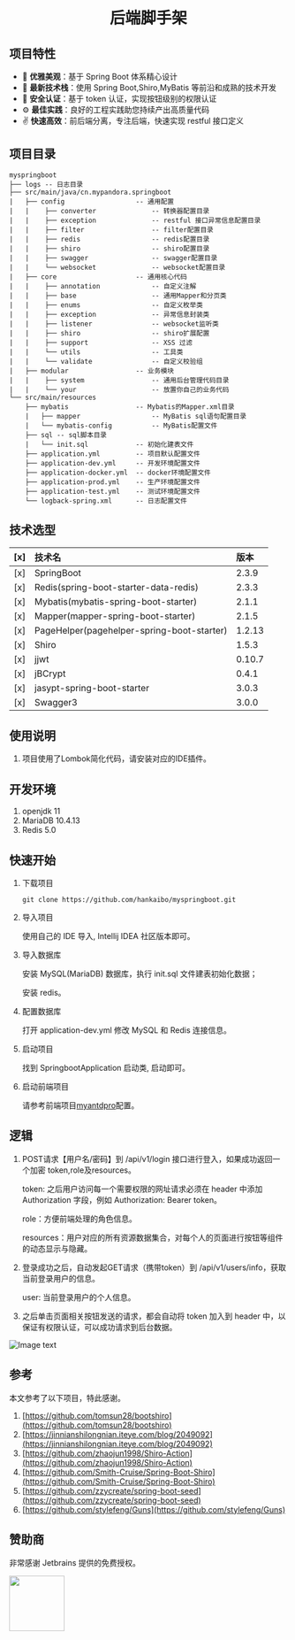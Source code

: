 <h1 align="center">后端脚手架</h1>

## 项目特性

- :gem: **优雅美观**：基于 Spring Boot 体系精心设计
- :rocket: **最新技术栈**：使用 Spring Boot,Shiro,MyBatis 等前沿和成熟的技术开发
- :closed_lock_with_key: **安全认证**：基于 token 认证，实现按钮级别的权限认证
- :gear: **最佳实践**：良好的工程实践助您持续产出高质量代码
- :v: **快速高效**：前后端分离，专注后端，快速实现 restful 接口定义

## 项目目录

```
myspringboot  
├── logs -- 日志目录 
├── src/main/java/cn.mypandora.springboot 
|   ├── config                  -- 通用配置  
|   |    ├── converter              -- 转换器配置目录 
|   |    ├── exception              -- restful 接口异常信息配置目录 
|   |    ├── filter                 -- filter配置目录
|   |    ├── redis                  -- redis配置目录
|   |    ├── shiro                  -- shiro配置目录 
|   |    ├── swagger                -- swagger配置目录 
|   |    └── websocket              -- websocket配置目录   
|   ├── core                    -- 通用核心代码  
|   |    ├── annotation             -- 自定义注解 
|   |    ├── base                   -- 通用Mapper和分页类 
|   |    ├── enums                  -- 自定义枚举类 
|   |    ├── exception              -- 异常信息封装类 
|   |    ├── listener               -- websocket监听类 
|   |    ├── shiro                  -- shiro扩展配置 
|   |    ├── support                -- XSS 过滤 
|   |    └── utils                  -- 工具类  
|   |    └── validate               -- 自定义校验组  
|   ├── modular                 -- 业务模块  
|   |    ├── system                 -- 通用后台管理代码目录 
|   |    └── your                   -- 放置你自己的业务代码
└── src/main/resources  
    ├── mybatis                 -- Mybatis的Mapper.xml目录 
    |   ├── mapper                  -- MyBatis sql语句配置目录
    |   └── mybatis-config          -- MyBatis配置文件
    ├── sql -- sql脚本目录 
    |   └── init.sql            -- 初始化建表文件    
    ├── application.yml         -- 项目默认配置文件  
    ├── application-dev.yml     -- 开发环境配置文件  
    ├── application-docker.yml  -- docker环境配置文件  
    ├── application-prod.yml    -- 生产环境配置文件  
    ├── application-test.yml    -- 测试环境配置文件  
    └── logback-spring.xml      -- 日志配置文件  
```

## 技术选型

[x] | 技术名 | 版本
 :---: | :--- | :---  
[x] | SpringBoot | 2.3.9
[x] | Redis(spring-boot-starter-data-redis) | 2.3.3
[x] | Mybatis(mybatis-spring-boot-starter) | 2.1.1
[x] | Mapper(mapper-spring-boot-starter) | 2.1.5
[x] | PageHelper(pagehelper-spring-boot-starter) | 1.2.13
[x] | Shiro | 1.5.3
[x] | jjwt | 0.10.7
[x] | jBCrypt | 0.4.1
[x] | jasypt-spring-boot-starter | 3.0.3
[x] | Swagger3 | 3.0.0

## 使用说明

1. 项目使用了Lombok简化代码，请安装对应的IDE插件。

## 开发环境

1. openjdk 11
2. MariaDB 10.4.13
3. Redis 5.0

## 快速开始

1. 下载项目
    ```
   git clone https://github.com/hankaibo/myspringboot.git
   ```

2. 导入项目

   使用自己的 IDE 导入, Intellij IDEA 社区版本即可。

3. 导入数据库

   安装 MySQL(MariaDB) 数据库，执行 init.sql 文件建表初始化数据；

   安装 redis。

4. 配置数据库

   打开 application-dev.yml 修改 MySQL 和 Redis 连接信息。

5. 启动项目

   找到 SpringbootApplication 启动类, 启动即可。

6. 启动前端项目

   请参考前端项目[myantdpro](https://github.com/hankaibo/myantdpro)配置。

## 逻辑

1. POST请求【用户名/密码】到 /api/v1/login 接口进行登入，如果成功返回一个加密 token,role及resources。

   token: 之后用户访问每一个需要权限的网址请求必须在 header 中添加 Authorization 字段，例如 Authorization: Bearer token。

   role：方便前端处理的角色信息。

   resources：用户对应的所有资源数据集合，对每个人的页面进行按钮等组件的动态显示与隐藏。
2. 登录成功之后，自动发起GET请求（携带token）到 /api/v1/users/info，获取当前登录用户的信息。

   user: 当前登录用户的个人信息。

3. 之后单击页面相关按钮发送的请求，都会自动将 token 加入到 header 中，以保证有权限认证，可以成功请求到后台数据。

![Image text](./image/jwt.png)

## 参考

本文参考了以下项目，特此感谢。

1. [https://github.com/tomsun28/bootshiro](https://github.com/tomsun28/bootshiro)
2. [https://jinnianshilongnian.iteye.com/blog/2049092](https://jinnianshilongnian.iteye.com/blog/2049092)
3. [https://github.com/zhaojun1998/Shiro-Action](https://github.com/zhaojun1998/Shiro-Action)
4. [https://github.com/Smith-Cruise/Spring-Boot-Shiro](https://github.com/Smith-Cruise/Spring-Boot-Shiro)
5. [https://github.com/zzycreate/spring-boot-seed](https://github.com/zzycreate/spring-boot-seed)
6. [https://github.com/stylefeng/Guns](https://github.com/stylefeng/Guns)

## 赞助商

非常感谢 Jetbrains 提供的免费授权。

<a href="https://www.jetbrains.com/" target="_blank"><img src="https://www.jetbrains.com/company/brand/img/logo1.svg" width="100"></a>


